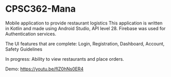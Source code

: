 # CPSC362-Mana
Mobile application to provide restaurant logistics
This application is written in Kotlin and made using Android Studio, API level 28.
Firebase was used for Authentication services.

The UI features that are complete: Login, Registration, Dashboard, Account, Safety Guidelines

In progress: Ability to view restaurants and place orders.

Demo: https://youtu.be/fIZ0hNs0ER4





